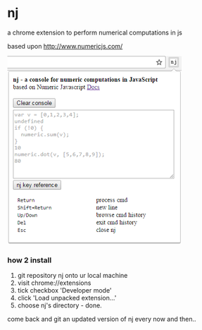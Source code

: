 # nj

a chrome extension to perform numerical computations in js

based upon http://www.numericjs.com/

![screenshot of nj](https://github.com/chiefBiiko/nj/blob/master/img/nj_screenshot.png)

### how 2 install

1. git repository nj onto ur local machine
2. visit chrome://extensions
3. tick checkbox 'Developer mode'
4. click 'Load unpacked extension...'
5. choose nj's directory - done.

come back and git an updated version of nj every now and then..